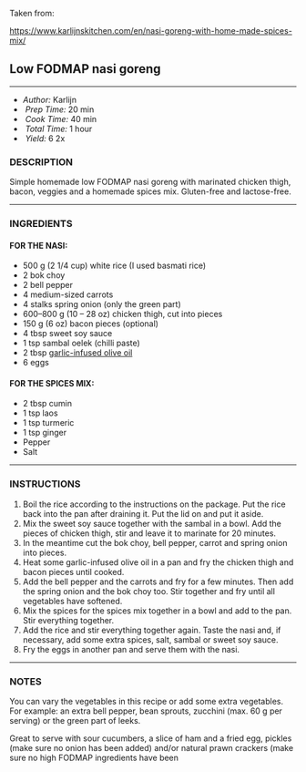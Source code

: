 Taken from: 

https://www.karlijnskitchen.com/en/nasi-goreng-with-home-made-spices-mix/

## Low FODMAP nasi goreng

---

* *Author:* Karlijn
*  *Prep Time:* 20 min
*  *Cook Time:* 40 min
*  *Total Time:* 1 hour
*  *Yield:* 6 2x


### DESCRIPTION

Simple homemade low FODMAP nasi goreng with marinated chicken thigh, bacon, veggies and a homemade spices mix. Gluten-free and lactose-free.

---


### INGREDIENTS

#### FOR THE NASI:

* 500 g (2 1/4 cup) white rice (I used basmati rice)
* 2 bok choy
* 2 bell pepper
* 4 medium-sized carrots
* 4 stalks spring onion (only the green part)
* 600–800 g (10 – 28 oz) chicken thigh, cut into pieces
* 150 g (6 oz) bacon pieces (optional)
* 4 tbsp sweet soy sauce
* 1 tsp sambal oelek (chilli paste)
* 2 tbsp [garlic-infused olive oil](https://fodyfoods.co.uk/products/low-fodmap-garlic-infused-olive-oil?aff=95)
* 6 eggs

#### FOR THE SPICES MIX:

* 2 tbsp cumin
* 1 tsp laos
* 1 tsp turmeric
* 1 tsp ginger
* Pepper
* Salt

---

### INSTRUCTIONS

1. Boil the rice according to the instructions on the package. Put the rice back into the pan after draining it. Put the lid on and put it aside.
2. Mix the sweet soy sauce together with the sambal in a bowl. Add the pieces of chicken thigh, stir and leave it to marinate for 20 minutes.
3. In the meantime cut the bok choy, bell pepper, carrot and spring onion into pieces.
4. Heat some garlic-infused olive oil in a pan and fry the chicken thigh and bacon pieces until cooked.
5. Add the bell pepper and the carrots and fry for a few minutes. Then add the spring onion and the bok choy too. Stir together and fry until all vegetables have softened.
6. Mix the spices for the spices mix together in a bowl and add to the pan. Stir everything together.
7. Add the rice and stir everything together again. Taste the nasi and, if necessary, add some extra spices, salt, sambal or sweet soy sauce.
8. Fry the eggs in another pan and serve them with the nasi.

---

### NOTES

You can vary the vegetables in this recipe or add some extra vegetables. For example: an extra bell pepper, bean sprouts, zucchini (max. 60 g per serving) or the green part of leeks.

Great to serve with sour cucumbers, a slice of ham and a fried egg, pickles (make sure no onion has been added) and/or natural prawn crackers (make sure no high FODMAP ingredients have been
